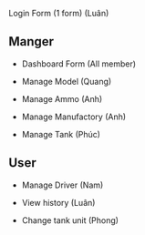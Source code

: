 Login Form (1 form) (Luân)

## Manger

- Dashboard Form (All member)

- Manage Model (Quang)

- Manage Ammo (Anh)

- Manage Manufactory  (Anh)

- Manage Tank (Phúc)

## User

- Manage Driver (Nam)

- View history (Luân)

- Change tank unit (Phong)
